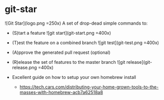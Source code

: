 # git-star 
![Git Star](logo.png =250x)
A set of drop-dead simple commands to:
* (S)tart a feature 
![git start](git-start.png =400x)
	
* (T)est the feature on a combined branch 
![git test](git-test.png =400x)
* (A)pprove the generated pull request (optional)
* (R)elease the set of features to the master branch 
![git release](git-release.png =400x)

* Excellent guide on how to setup your own homebrew install
	* https://tech.cars.com/distributing-your-home-grown-tools-to-the-masses-with-homebrew-acb7a62518a8

